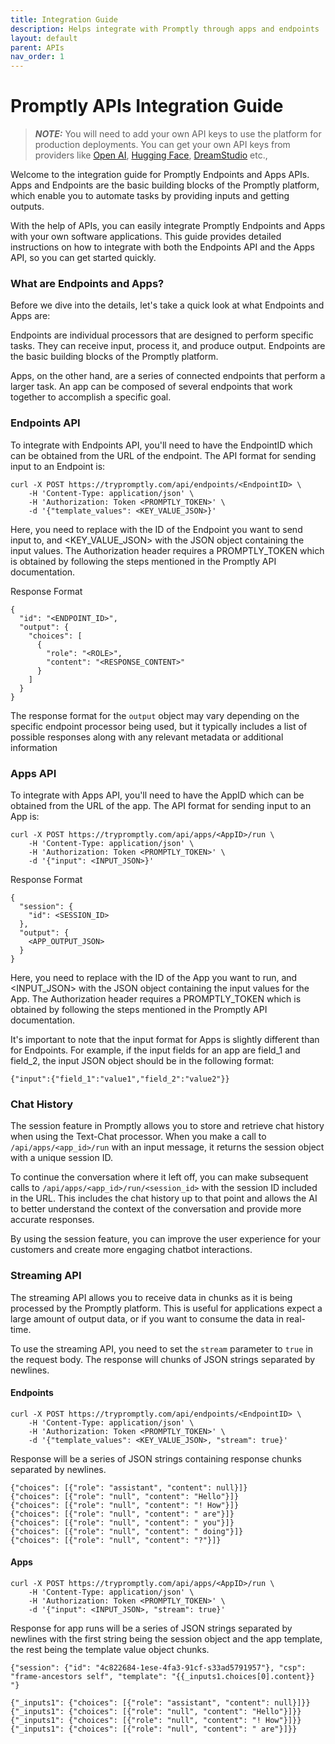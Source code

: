 ```yaml
---
title: Integration Guide
description: Helps integrate with Promptly through apps and endpoints
layout: default
parent: APIs
nav_order: 1
---
```


# Promptly APIs Integration Guide

> **_NOTE:_** You will need to add your own API keys to use the platform for production deployments. You can get your own API keys from providers like [Open AI](https://openai.com/), [Hugging Face](https://huggingface.co/), [DreamStudio](https://dreamstudio.ai/) etc.,

Welcome to the integration guide for Promptly Endpoints and Apps APIs. Apps and Endpoints are the basic building blocks of the Promptly platform, which enable you to automate tasks by providing inputs and getting outputs.

With the help of APIs, you can easily integrate Promptly Endpoints and Apps with your own software applications. This guide provides detailed instructions on how to integrate with both the Endpoints API and the Apps API, so you can get started quickly.

### What are Endpoints and Apps?

Before we dive into the details, let's take a quick look at what Endpoints and Apps are:

Endpoints are individual processors that are designed to perform specific tasks. They can receive input, process it, and produce output. Endpoints are the basic building blocks of the Promptly platform.

Apps, on the other hand, are a series of connected endpoints that perform a larger task. An app can be composed of several endpoints that work together to accomplish a specific goal.

### Endpoints API

To integrate with Endpoints API, you'll need to have the EndpointID which can be obtained from the URL of the endpoint. The API format for sending input to an Endpoint is:

```
curl -X POST https://trypromptly.com/api/endpoints/<EndpointID> \
    -H 'Content-Type: application/json' \
    -H 'Authorization: Token <PROMPTLY_TOKEN>' \
    -d '{"template_values": <KEY_VALUE_JSON>}'
```

Here, you need to replace <EndpointID> with the ID of the Endpoint you want to send input to, and <KEY_VALUE_JSON> with the JSON object containing the input values. The Authorization header requires a PROMPTLY_TOKEN which is obtained by following the steps mentioned in the Promptly API documentation.

Response Format

```
{
  "id": "<ENDPOINT_ID>",
  "output": {
    "choices": [
      {
        "role": "<ROLE>",
        "content": "<RESPONSE_CONTENT>"
      }
    ]
  }
}
```

The response format for the `output` object may vary depending on the specific endpoint processor being used, but it typically includes a list of possible responses along with any relevant metadata or additional information

### Apps API

To integrate with Apps API, you'll need to have the AppID which can be obtained from the URL of the app. The API format for sending input to an App is:

```
curl -X POST https://trypromptly.com/api/apps/<AppID>/run \
    -H 'Content-Type: application/json' \
    -H 'Authorization: Token <PROMPTLY_TOKEN>' \
    -d '{"input": <INPUT_JSON>}'
```

Response Format

```
{
  "session": {
    "id": <SESSION_ID>
  },
  "output": {
    <APP_OUTPUT_JSON>
  }
}
```

Here, you need to replace <AppID> with the ID of the App you want to run, and <INPUT_JSON> with the JSON object containing the input values for the App. The Authorization header requires a PROMPTLY_TOKEN which is obtained by following the steps mentioned in the Promptly API documentation.

It's important to note that the input format for Apps is slightly different than for Endpoints. For example, if the input fields for an app are field_1 and field_2, the input JSON object should be in the following format:

`{"input":{"field_1":"value1","field_2":"value2"}}`

### Chat History

The session feature in Promptly allows you to store and retrieve chat history when using the Text-Chat processor. When you make a call to `/api/apps/<app_id>/run` with an input message, it returns the session object with a unique session ID.

To continue the conversation where it left off, you can make subsequent calls to `/api/apps/<app_id>/run/<session_id>` with the session ID included in the URL. This includes the chat history up to that point and allows the AI to better understand the context of the conversation and provide more accurate responses.

By using the session feature, you can improve the user experience for your customers and create more engaging chatbot interactions.

### Streaming API

The streaming API allows you to receive data in chunks as it is being processed by the Promptly platform. This is useful for applications expect a large amount of output data, or if you want to consume the data in real-time.

To use the streaming API, you need to set the `stream` parameter to `true` in the request body. The response will chunks of JSON strings separated by newlines.

#### Endpoints

```
curl -X POST https://trypromptly.com/api/endpoints/<EndpointID> \
    -H 'Content-Type: application/json' \
    -H 'Authorization: Token <PROMPTLY_TOKEN>' \
    -d '{"template_values": <KEY_VALUE_JSON>, "stream": true}'
```

Response will be a series of JSON strings containing response chunks separated by newlines.

```
{"choices": [{"role": "assistant", "content": null}]}
{"choices": [{"role": "null", "content": "Hello"}]}
{"choices": [{"role": "null", "content": "! How"}]}
{"choices": [{"role": "null", "content": " are"}]}
{"choices": [{"role": "null", "content": " you"}]}
{"choices": [{"role": "null", "content": " doing"}]}
{"choices": [{"role": "null", "content": "?"}]}
```

#### Apps

```
curl -X POST https://trypromptly.com/api/apps/<AppID>/run \
    -H 'Content-Type: application/json' \
    -H 'Authorization: Token <PROMPTLY_TOKEN>' \
    -d '{"input": <INPUT_JSON>, "stream": true}'
```

Response for app runs will be a series of JSON strings separated by newlines with the first string being the session object and the app template, the rest being the template value object chunks.

```
{"session": {"id": "4c822684-1ese-4fa3-91cf-s33ad5791957"}, "csp": "frame-ancestors self", "template": "{{_inputs1.choices[0].content}} "}

{"_inputs1": {"choices": [{"role": "assistant", "content": null}]}}
{"_inputs1": {"choices": [{"role": "null", "content": "Hello"}]}}
{"_inputs1": {"choices": [{"role": "null", "content": "! How"}]}}
{"_inputs1": {"choices": [{"role": "null", "content": " are"}]}}
```
